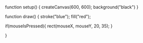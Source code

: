 function setup() {
  createCanvas(600, 600);
  background("black")
}

function draw() {
  stroke("blue");
  fill("red");
  
  if(mouseIsPressed){
    rect(mouseX, mouseY, 20, 35);
  }
  
}
